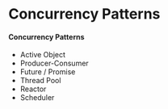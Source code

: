 # Concurrency Patterns

#### Concurrency Patterns

* Active Object
* Producer-Consumer
* Future / Promise
* Thread Pool
* Reactor
* Scheduler
